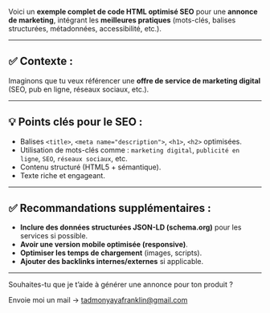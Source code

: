 Voici un **exemple complet de code HTML optimisé SEO** pour une **annonce de marketing**, intégrant les **meilleures pratiques** (mots-clés, balises structurées, métadonnées, accessibilité, etc.).

---

## ✅ Contexte :

Imaginons que tu veux référencer une **offre de service de marketing digital** (SEO, pub en ligne, réseaux sociaux, etc.).

---

## 💡 Points clés pour le SEO :

* Balises `<title>`, `<meta name="description">`, `<h1>`, `<h2>` optimisées.
* Utilisation de mots-clés comme : `marketing digital`, `publicité en ligne`, `SEO`, `réseaux sociaux`, etc.
* Contenu structuré (HTML5 + sémantique).
* Texte riche et engageant.

---

## ✅ Recommandations supplémentaires :

* **Inclure des données structurées JSON-LD (schema.org)** pour les services si possible.
* **Avoir une version mobile optimisée (responsive)**.
* **Optimiser les temps de chargement** (images, scripts).
* **Ajouter des backlinks internes/externes** si applicable.

---

Souhaites-tu que je t’aide à générer une annonce pour ton produit ?

Envoie moi un mail -> tadmonyayafranklin@gmail.com 
